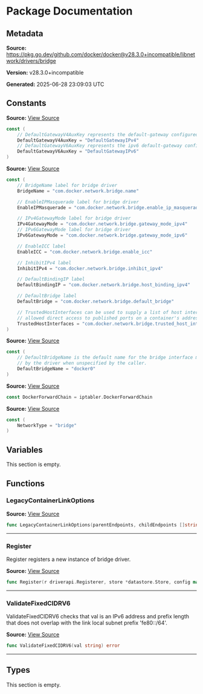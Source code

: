 # Package Documentation

## Metadata

**Source:** https://pkg.go.dev/github.com/docker/docker@v28.3.0+incompatible/libnetwork/drivers/bridge

**Version:** v28.3.0+incompatible

**Generated:** 2025-06-28 23:09:03 UTC

## Constants

**Source:** [View Source](https://github.com/docker/docker/blob/v28.3.0/libnetwork/drivers/bridge/bridge_linux.go#L47)

```go
const (
	// DefaultGatewayV4AuxKey represents the default-gateway configured by the user
	DefaultGatewayV4AuxKey = "DefaultGatewayIPv4"
	// DefaultGatewayV6AuxKey represents the ipv6 default-gateway configured by the user
	DefaultGatewayV6AuxKey = "DefaultGatewayIPv6"
)
```

**Source:** [View Source](https://github.com/docker/docker/blob/v28.3.0/libnetwork/drivers/bridge/labels.go#L3)

```go
const (
	// BridgeName label for bridge driver
	BridgeName = "com.docker.network.bridge.name"

	// EnableIPMasquerade label for bridge driver
	EnableIPMasquerade = "com.docker.network.bridge.enable_ip_masquerade"

	// IPv4GatewayMode label for bridge driver
	IPv4GatewayMode = "com.docker.network.bridge.gateway_mode_ipv4"
	// IPv6GatewayMode label for bridge driver
	IPv6GatewayMode = "com.docker.network.bridge.gateway_mode_ipv6"

	// EnableICC label
	EnableICC = "com.docker.network.bridge.enable_icc"

	// InhibitIPv4 label
	InhibitIPv4 = "com.docker.network.bridge.inhibit_ipv4"

	// DefaultBindingIP label
	DefaultBindingIP = "com.docker.network.bridge.host_binding_ipv4"

	// DefaultBridge label
	DefaultBridge = "com.docker.network.bridge.default_bridge"

	// TrustedHostInterfaces can be used to supply a list of host interfaces that are
	// allowed direct access to published ports on a container's address.
	TrustedHostInterfaces = "com.docker.network.bridge.trusted_host_interfaces"
)
```

**Source:** [View Source](https://github.com/docker/docker/blob/v28.3.0/libnetwork/drivers/bridge/interface_linux.go#L17)

```go
const (
	// DefaultBridgeName is the default name for the bridge interface managed
	// by the driver when unspecified by the caller.
	DefaultBridgeName = "docker0"
)
```

**Source:** [View Source](https://github.com/docker/docker/blob/v28.3.0/libnetwork/drivers/bridge/bridge_linux.go#L59)

```go
const DockerForwardChain = iptabler.DockerForwardChain
```

**Source:** [View Source](https://github.com/docker/docker/blob/v28.3.0/libnetwork/drivers/bridge/bridge_linux.go#L39)

```go
const (
	NetworkType = "bridge"
)
```

## Variables

This section is empty.

## Functions

### LegacyContainerLinkOptions

**Source:** [View Source](https://github.com/docker/docker/blob/v28.3.0/libnetwork/drivers/bridge/bridge_linux.go#L1694)  

```go
func LegacyContainerLinkOptions(parentEndpoints, childEndpoints []string) map[string]interface{}
```

---

### Register

Register registers a new instance of bridge driver.

**Source:** [View Source](https://github.com/docker/docker/blob/v28.3.0/libnetwork/drivers/bridge/bridge_linux.go#L190)  

```go
func Register(r driverapi.Registerer, store *datastore.Store, config map[string]interface{}) error
```

---

### ValidateFixedCIDRV6

ValidateFixedCIDRV6 checks that val is an IPv6 address and prefix length that
does not overlap with the link local subnet prefix 'fe80::/64'.

**Source:** [View Source](https://github.com/docker/docker/blob/v28.3.0/libnetwork/drivers/bridge/bridge_linux.go#L231)  

```go
func ValidateFixedCIDRV6(val string) error
```

---

## Types

This section is empty.

